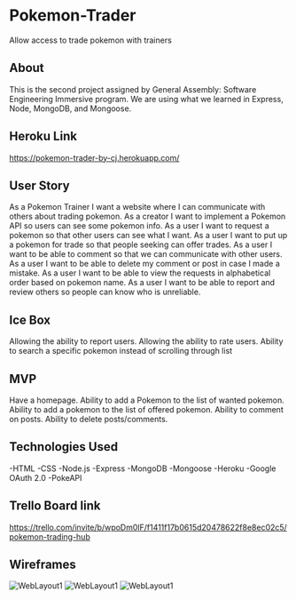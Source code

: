 # Pokemon-Trader
Allow access to trade pokemon with trainers

## About
This is the second project assigned by General Assembly: Software Engineering Immersive program. We are using what we learned in Express, Node, MongoDB, and Mongoose.

## Heroku Link
https://pokemon-trader-by-cj.herokuapp.com/

## User Story
As a Pokemon Trainer I want a website where I can communicate with others about trading pokemon.
As a creator I want to implement a Pokemon API so users can see some pokemon info.
As a user I want to request a pokemon so that other users can see what I want.
As a user I want to put up a pokemon for trade so that people seeking can offer trades.
As a user I want to be able to comment so that we can communicate with other users.
As a user I want to be able to delete my comment or post in case I made a mistake.
As a user I want to be able to view the requests in alphabetical order based on pokemon name.
As a user I want to be able to report and review others so people can know who is unreliable.

## Ice Box

Allowing the ability to report users.
Allowing the ability to rate users.
Ability to search a specific pokemon instead of scrolling through list

## MVP

Have a homepage.
Ability to add a Pokemon to the list of wanted pokemon.
Ability to add a pokemon to the list of offered pokemon.
Ability to comment on posts.
Ability to delete posts/comments.

## Technologies Used

-HTML
-CSS
-Node.js
-Express
-MongoDB
-Mongoose
-Heroku
-Google OAuth 2.0
-PokeAPI

## Trello Board link

https://trello.com/invite/b/wpoDm0lF/f1411f17b0615d20478622f8e8ec02c5/pokemon-trading-hub

## Wireframes

![WebLayout1](https://i.imgur.com/GDUt6zI.jpg)
![WebLayout1](https://i.imgur.com/rItkBEX.jpg)
![WebLayout1](https://i.imgur.com/Wk0wT8n.png)